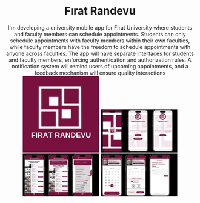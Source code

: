 <br />
<div align="center">
  <h1 align="center">Fırat Randevu</h1>
  I'm developing a university mobile app for Firat University where students and faculty members can schedule appointments. Students can only schedule appointments with faculty members within their own faculties, while faculty members have the freedom to schedule appointments with anyone across faculties. The app will have separate interfaces for students and faculty members, enforcing authentication and authorization rules. A notification system will remind users of upcoming appointments, and a feedback mechanism will ensure quality interactions
</div>
<div align="center">
<img src="https://github.com/Ardacanuysal/FiratRandevu/blob/main/FiratRandevu/FIRAT%20RANDEVU.png" width="40%" />
  <img src="https://github.com/Ardacanuysal/FiratRandevu/blob/main/FiratRandevu/src/assets/images/1.png" width="40%" />
   <img src="https://github.com/Ardacanuysal/FiratRandevu/blob/main/FiratRandevu/src/assets/images/2.png" width="40%" />
   <img src="https://github.com/Ardacanuysal/FiratRandevu/blob/main/FiratRandevu/src/assets/images/3.png" width="40%" />
  
</div>
